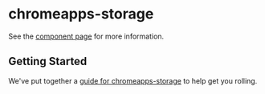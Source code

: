 chromeapps-storage
================

See the [component page](http://chromeappswebcomponents.github.io/chromeapps-storage) for more information.

## Getting Started

We've put together a [guide for chromeapps-storage](http://www.polymer-project.org/docs/start/reusableelements.html) to help get you rolling.
